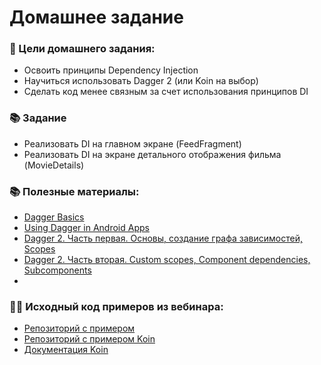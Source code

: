 # Домашнее задание

### 🎯 Цели домашнего задания:

- Освоить принципы Dependency Injection
- Научиться использовать Dagger 2 (или Koin на выбор)
- Сделать код менее связным за счет использования принципов DI

### 📚 Задание

- Реализовать DI на главном экране (FeedFragment)
- Реализовать DI на экране детального отображения фильма (MovieDetails)

### 📚 Полезные материалы:
- [Dagger Basics](https://developer.android.com/training/dependency-injection/dagger-basics)
- [Using Dagger in Android Apps](https://developer.android.com/training/dependency-injection/dagger-android)
- [Dagger 2. Часть первая. Основы, создание графа зависимостей, Scopes](https://habr.com/ru/articles/279125/)
- [Dagger 2. Часть вторая. Custom scopes, Component dependencies, Subcomponents](https://habr.com/ru/articles/279641/)
- 
### 👨‍💻 Исходный код примеров из вебинара:
- [Репозиторий с примером](https://github.com/AndroidStudentClub/Android-LiveData-Demo/tree/feature/dagger)
- [Репозиторий с примером Koin](https://github.com/AndroidStudentClub/IntensivStar/tree/feature/koin)
- [Документация Koin](https://github.com/AndroidStudentClub/IntensivStar/tree/feature/koin)



